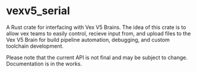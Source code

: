 # vexv5_serial

A Rust crate for interfacing with Vex V5 Brains. The idea of this crate is to allow vex teams to easily control, recieve input from, and upload files to the Vex V5 Brain for build pipeline automation, debugging, and custom toolchain development.

Please note that the current API is not final and may be subject to change. Documentation is in the works.
